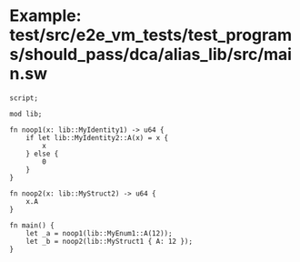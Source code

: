 # Example: test/src/e2e_vm_tests/test_programs/should_pass/dca/alias_lib/src/main.sw

```sway
script;

mod lib;

fn noop1(x: lib::MyIdentity1) -> u64 {
    if let lib::MyIdentity2::A(x) = x {
        x
    } else {
        0
    }
}

fn noop2(x: lib::MyStruct2) -> u64 {
    x.A
}

fn main() {
    let _a = noop1(lib::MyEnum1::A(12));
    let _b = noop2(lib::MyStruct1 { A: 12 });
}

```
